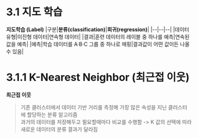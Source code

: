 # 3.1 지도 학습

**지도학습 (Label)**
|구분|**분류(classification)**|**회귀(regression)**|
|--|--|--|
|데이터 유형|이진형 데이터|연속형 데이터|
|결과|훈련 데이터의 레이블 중 하나를 예측|연속된 값을 예측|
|예측|학습 데이터를 A·B·C 그룹 중 하나로 매핑|결과값이 어떤 값이든 나올 수 있음|

# 3.1.1 K-Nearest Neighbor (최근접 이웃)

**최근접 이웃**
> 기존 클러스터에서 데이터 기반 거리를 측정해 가장 많은 속성을 지닌 클러스터에 할당하는 분류 알고리즘  
> 과거의 데이터를 저장해두고 필요할때마다 비교를 수행함 -> K 값의 선택에 따라 새로운 데이터의 분류 결과가 달라짐
